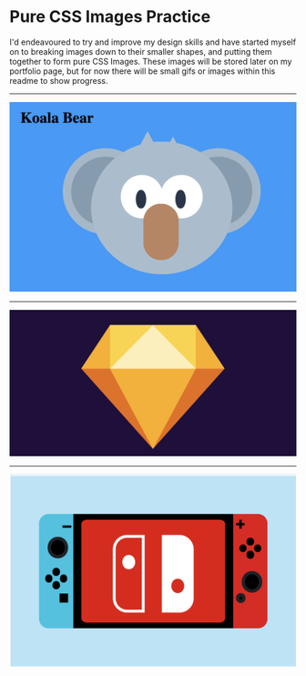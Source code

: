 # Pure CSS Images Practice

I'd endeavoured to try and improve my design skills and have started myself on to breaking images down to their smaller shapes, and putting them together to form pure CSS Images. These images will be stored later on my portfolio page, but for now there will be small gifs or images within this readme to show progress.

---
![koalabear](static/images/koala.png)

---
![diamond](static/images/diamond.png)

---
![switch](static/images/switch.png)

